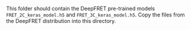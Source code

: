 This folder should contain the DeepFRET pre-trained models `FRET_2C_keras_model.h5` and `FRET_3C_keras_model.h5`. Copy the files from the DeepFRET distribution into this directory.
